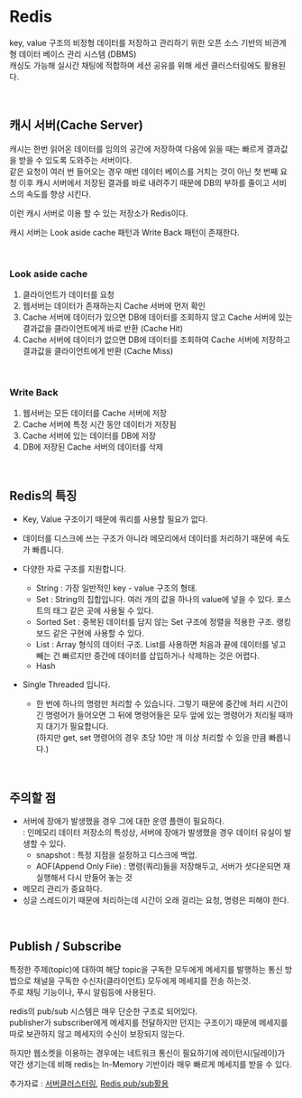 # Redis

key, value 구조의 비정형 데이터를 저장하고 관리하기 위한 오픈 소스 기반의 비관계형 데이터 베이스 관리 시스템 (DBMS)  
캐싱도 가능해 실시간 채팅에 적합하며 세션 공유를 위해 세션 클러스터링에도 활용된다.

</br>

## 캐시 서버(Cache Server)

캐시는 한번 읽어온 데이터를 임의의 공간에 저장하여 다음에 읽을 때는 빠르게 결과값을 받을 수 있도록 도와주는 서버이다.  
같은 요청이 여러 번 들어오는 경우 매번 데이터 베이스를 거치는 것이 아닌 첫 번째 요청 이후 캐시 서버에서 저장된 결과를 바로 내려주기 때문에 DB의 부하를 줄이고 서비스의 속도를 향상 시킨다.

이런 캐시 서버로 이용 할 수 있는 저장소가 Redis이다.

캐시 서버는 Look aside cache 패턴과 Write Back 패턴이 존재한다.

</br>

### Look aside cache

1. 클라이언트가 데이터를 요청
2. 웹서버는 데이터가 존재하는지 Cache 서버에 먼저 확인
3. Cache 서버에 데이터가 있으면 DB에 데이터를 조회하지 않고 Cache 서버에 있는 결과값을 클라이언트에게 바로 반환 (Cache Hit)
4. Cache 서버에 데이터가 없으면 DB에 데이터를 조회하여 Cache 서버에 저장하고 결과값을 클라이언트에게 반환 (Cache Miss)

</br>

### Write Back

1. 웹서버는 모든 데이터를 Cache 서버에 저장
2. Cache 서버에 특정 시간 동안 데이터가 저장됨
3. Cache 서버에 있는 데이터를 DB에 저장
4. DB에 저장된 Cache 서버의 데이터를 삭제

</br>

## Redis의 특징

- Key, Value 구조이기 때문에 쿼리를 사용할 필요가 없다.
- 데이터를 디스크에 쓰는 구조가 아니라 메모리에서 데이터를 처리하기 때문에 속도가 빠릅니다.
- 다양한 자료 구조를 지원합니다.

  - String : 가장 일반적인 key - value 구조의 형태.
  - Set : String의 집합입니다. 여러 개의 값을 하나의 value에 넣을 수 있다. 포스트의 태그 같은 곳에 사용될 수 있다.
  - Sorted Set : 중복된 데이터를 담지 않는 Set 구조에 정렬을 적용한 구조. 랭킹 보드 같은 구현에 사용할 수 있다.
  - List : Array 형식의 데이터 구조. List를 사용하면 처음과 끝에 데이터를 넣고 빼는 건 빠르지만 중간에 데이터를 삽입하거나 삭제하는 것은 어렵다.
  - Hash

- Single Threaded 입니다.
  - 한 번에 하나의 명령만 처리할 수 있습니다. 그렇기 때문에 중간에 처리 시간이 긴 명령어가 들어오면 그 뒤에 명령어들은 모두 앞에 있는 명령어가 처리될 때까지 대기가 필요합니다.  
    (하지만 get, set 명령어의 경우 초당 10만 개 이상 처리할 수 있을 만큼 빠릅니다.)

</br>

## 주의할 점

- 서버에 장애가 발생했을 경우 그에 대한 운영 플랜이 필요하다.  
   : 인메모리 데이터 저장소의 특성상, 서버에 장애가 발생했을 경우 데이터 유실이 발생할 수 있다.
  - snapshot : 특정 지점을 설정하고 디스크에 백업.
  - AOF(Append Only File) : 명령(쿼리)들을 저장해두고, 서버가 셧다운되면 재실행해서 다시 만들어 놓는 것
- 메모리 관리가 중요하다.
- 싱글 스레드이기 때문에 처리하는데 시간이 오래 걸리는 요청, 명령은 피해야 한다.

</br>

## Publish / Subscribe

특정한 주제(topic)에 대하여 해당 topic을 구독한 모두에게 메세지를 발행하는 통신 방법으로 채널을 구독한 수신자(클라이언트) 모두에게 메세지를 전송 하는것.  
주로 채팅 기능이나, 푸시 알림등에 사용된다.

redis의 pub/sub 시스템은 매우 단순한 구조로 되어있다.  
publisher가 subscriber에게 메세지를 전달하지만 던지는 구조이기 때문에 메세지를 따로 보관하지 않고 메세지의 수신이 보장되지 않는다.

하지만 웹소켓을 이용하는 경우에는 네트워크 통신이 필요하기에 레이턴시(딜레이)가 약간 생기는데 비해 redis는 In-Memory 기반이라 매우 빠르게 메세지를 받을 수 있다.

추가자료 : [서버클러스터링](https://developer111.tistory.com/69), [Redis pub/sub활용](https://www.daddyprogrammer.org/post/4731/spring-websocket-chatting-server-redis-pub-sub/)
